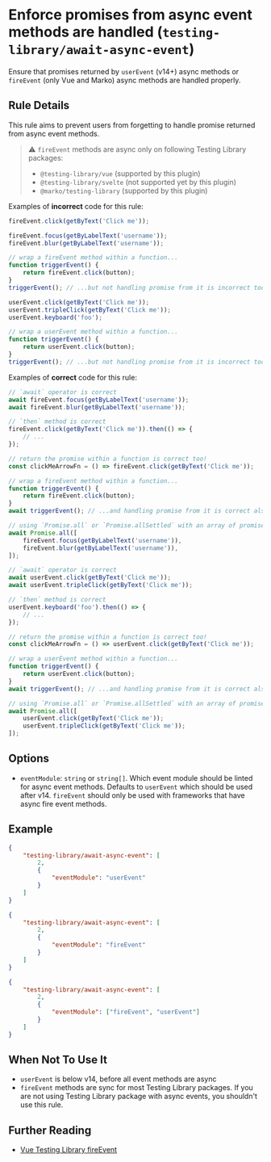 # Enforce promises from async event methods are handled (`testing-library/await-async-event`)

Ensure that promises returned by `userEvent` (v14+) async methods or `fireEvent` (only Vue and Marko) async methods are handled properly.

## Rule Details

This rule aims to prevent users from forgetting to handle promise returned from async event
methods.

> ⚠️ `fireEvent` methods are async only on following Testing Library packages:
>
> - `@testing-library/vue` (supported by this plugin)
> - `@testing-library/svelte` (not supported yet by this plugin)
> - `@marko/testing-library` (supported by this plugin)

Examples of **incorrect** code for this rule:

```js
fireEvent.click(getByText('Click me'));

fireEvent.focus(getByLabelText('username'));
fireEvent.blur(getByLabelText('username'));

// wrap a fireEvent method within a function...
function triggerEvent() {
	return fireEvent.click(button);
}
triggerEvent(); // ...but not handling promise from it is incorrect too
```

```js
userEvent.click(getByText('Click me'));
userEvent.tripleClick(getByText('Click me'));
userEvent.keyboard('foo');

// wrap a userEvent method within a function...
function triggerEvent() {
	return userEvent.click(button);
}
triggerEvent(); // ...but not handling promise from it is incorrect too
```

Examples of **correct** code for this rule:

```js
// `await` operator is correct
await fireEvent.focus(getByLabelText('username'));
await fireEvent.blur(getByLabelText('username'));

// `then` method is correct
fireEvent.click(getByText('Click me')).then(() => {
	// ...
});

// return the promise within a function is correct too!
const clickMeArrowFn = () => fireEvent.click(getByText('Click me'));

// wrap a fireEvent method within a function...
function triggerEvent() {
	return fireEvent.click(button);
}
await triggerEvent(); // ...and handling promise from it is correct also

// using `Promise.all` or `Promise.allSettled` with an array of promises is valid
await Promise.all([
	fireEvent.focus(getByLabelText('username')),
	fireEvent.blur(getByLabelText('username')),
]);
```

```js
// `await` operator is correct
await userEvent.click(getByText('Click me'));
await userEvent.tripleClick(getByText('Click me'));

// `then` method is correct
userEvent.keyboard('foo').then(() => {
	// ...
});

// return the promise within a function is correct too!
const clickMeArrowFn = () => userEvent.click(getByText('Click me'));

// wrap a userEvent method within a function...
function triggerEvent() {
	return userEvent.click(button);
}
await triggerEvent(); // ...and handling promise from it is correct also

// using `Promise.all` or `Promise.allSettled` with an array of promises is valid
await Promise.all([
	userEvent.click(getByText('Click me'));
	userEvent.tripleClick(getByText('Click me'));
]);
```

## Options

- `eventModule`: `string` or `string[]`. Which event module should be linted for async event methods. Defaults to `userEvent` which should be used after v14. `fireEvent` should only be used with frameworks that have async fire event methods.

## Example

```json
{
	"testing-library/await-async-event": [
		2,
		{
			"eventModule": "userEvent"
		}
	]
}
```

```json
{
	"testing-library/await-async-event": [
		2,
		{
			"eventModule": "fireEvent"
		}
	]
}
```

```json
{
	"testing-library/await-async-event": [
		2,
		{
			"eventModule": ["fireEvent", "userEvent"]
		}
	]
}
```

## When Not To Use It

- `userEvent` is below v14, before all event methods are async
- `fireEvent` methods are sync for most Testing Library packages. If you are not using Testing Library package with async events, you shouldn't use this rule.

## Further Reading

- [Vue Testing Library fireEvent](https://testing-library.com/docs/vue-testing-library/api#fireevent)
